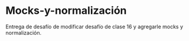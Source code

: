 # Mocks-y-normalización
Entrega de desafío de modificar desafío de clase 16 y agregarle mocks y normalización.
